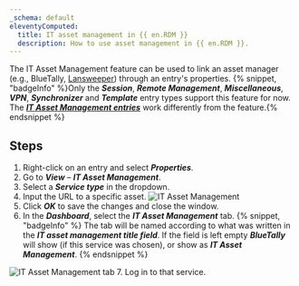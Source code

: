 ```yaml
---
_schema: default
eleventyComputed:
  title: IT asset management in {{ en.RDM }}
  description: How to use asset management in {{ en.RDM }}.
---
```

The IT Asset Management feature can be used to link an asset manager (e.g., BlueTally, [Lansweeper](/rdm/kb/rdm-windows/how-to-articles/lansweeper/)) through an entry's properties. {% snippet, "badgeInfo" %}Only the ***Session***, ***Remote Management***, ***Miscellaneous***, ***VPN***, ***Synchronizer*** and ***Template*** entry types support this feature for now. The [***IT Asset Management entries***](https://docs.devolutions.net/rdm/kb/rdm-windows/knowledge-base/it-asset-entry/) work differently from the feature.{% endsnippet %}

## Steps

1. Right-click on an entry and select ***Properties***.
2. Go to ***View*** – ***IT Asset Management***.
3. Select a ***Service type*** in the dropdown.
4. Input the URL to a specific asset. ![IT Asset Management](https://cdnweb.devolutions.net/docs/docs_en_kb_KB0058.png)
5. Click ***OK*** to save the changes and close the window.
6. In the ***Dashboard***, select the ***IT Asset Management*** tab. {% snippet, "badgeInfo" %}
   The tab will be named according to what was written in the ***IT asset management title field***. If the field is left empty ***BlueTally*** will show (if this service was chosen), or show as ***IT Asset Management***.
   {% endsnippet %}

![IT Asset Management tab](https://cdnweb.devolutions.net/docs/docs_en_kb_KB0059.png) 7. Log in to that service.